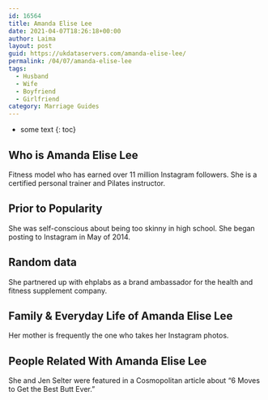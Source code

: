 ```yaml
---
id: 16564
title: Amanda Elise Lee
date: 2021-04-07T18:26:18+00:00
author: Laima
layout: post
guid: https://ukdataservers.com/amanda-elise-lee/
permalink: /04/07/amanda-elise-lee
tags:
  - Husband
  - Wife
  - Boyfriend
  - Girlfriend
category: Marriage Guides
---
```


* some text
{: toc}


## Who is Amanda Elise Lee
                  
                  
                  
Fitness model who has earned over 11 million Instagram followers. She is a certified personal trainer and Pilates instructor. 
                  
              
            
              
            
                
                
                
## Prior to Popularity
                  
                  
                  
She was self-conscious about being too skinny in high school. She began posting to Instagram in May of 2014.
                  
              
            
              
            
                
                
                
## Random data
                  
                  
                  
She partnered up with ehplabs as a brand ambassador for the health and fitness supplement company.
                  
              
            
              
            
                
                
                
## Family & Everyday Life of Amanda Elise Lee
                  
                  
                  
Her mother is frequently the one who takes her Instagram photos.
                  
              
            
              
            
                
                
                
## People Related With Amanda Elise Lee
                  
                  
                  
She and Jen Selter were featured in a Cosmopolitan article about &#8220;​6 Moves to Get the Best Butt Ever.&#8221;
                  
              
            
              
            
                
              
            
              
              
            
            
              
            
          
          
          